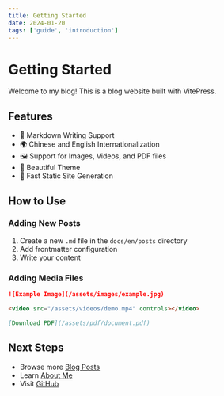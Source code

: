 ```yaml
---
title: Getting Started
date: 2024-01-20
tags: ['guide', 'introduction']
---
```


# Getting Started

Welcome to my blog! This is a blog website built with VitePress.

## Features

- 📝 Markdown Writing Support
- 🌍 Chinese and English Internationalization
- 🖼️ Support for Images, Videos, and PDF files
- 🎨 Beautiful Theme
- 🚀 Fast Static Site Generation

## How to Use

### Adding New Posts

1. Create a new `.md` file in the `docs/en/posts` directory
2. Add frontmatter configuration
3. Write your content

### Adding Media Files

```markdown
![Example Image](/assets/images/example.jpg)

<video src="/assets/videos/demo.mp4" controls></video>

[Download PDF](/assets/pdf/document.pdf)
```

## Next Steps

- Browse more [Blog Posts](/en/posts/)
- Learn [About Me](/en/about)
- Visit [GitHub](https://github.com)
